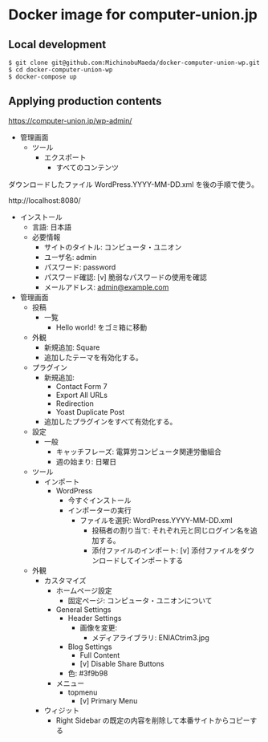 # Docker image for computer-union.jp

## Local development

```
$ git clone git@github.com:MichinobuMaeda/docker-computer-union-wp.git
$ cd docker-computer-union-wp
$ docker-compose up
```

## Applying production contents

https://computer-union.jp/wp-admin/

- 管理画面
    - ツール
        - エクスポート
            - すべてのコンテンツ

ダウンロードしたファイル WordPress.YYYY-MM-DD.xml を後の手順で使う。

http://localhost:8080/

- インストール
    - 言語: 日本語
    - 必要情報
        - サイトのタイトル: コンピュータ・ユニオン
        - ユーザ名: admin
        - パスワード: password
        - パスワード確認: [v] 脆弱なパスワードの使用を確認
        - メールアドレス: admin@example.com
- 管理画面
    - 投稿
        - 一覧
            - Hello world! をゴミ箱に移動
    - 外観
        - 新規追加: Square
        - 追加したテーマを有効化する。
    - プラグイン
        - 新規追加:
            - Contact Form 7
            - Export All URLs
            - Redirection
            - Yoast Duplicate Post
        - 追加したプラグインをすべて有効化する。
    - 設定
        - 一般
            - キャッチフレーズ: 電算労コンピュータ関連労働組合
            - 週の始まり: 日曜日
    - ツール
        - インポート
            - WordPress
                - 今すぐインストール
                - インポーターの実行
                    - ファイルを選択: WordPress.YYYY-MM-DD.xml
                        - 投稿者の割り当て: それぞれ元と同じログイン名を追加する。
                        - 添付ファイルのインポート: [v] 添付ファイルをダウンロードしてインポートする
    - 外観
        - カスタマイズ
            - ホームページ設定
                - 固定ページ: コンピュータ・ユニオンについて
            - General Settings
                - Header Settings
                    - 画像を変更:
                        - メディアライブラリ: ENIACtrim3.jpg
                - Blog Settings
                    - Full Content
                    - [v] Disable Share Buttons
                - 色: #3f9b98
            - メニュー
                - topmenu
                    - [v] Primary Menu
        - ウィジット
            - Right Sidebar の既定の内容を削除して本番サイトからコピーする

